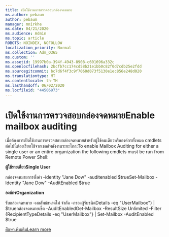 ```yaml
---
title: เปิดใช้งานการตรวจสอบกล่องจดหมาย
ms.author: pebaum
author: pebaum
manager: mnirkhe
ms.date: 04/21/2020
ms.audience: Admin
ms.topic: article
ROBOTS: NOINDEX, NOFOLLOW
localization_priority: Normal
ms.collection: Adm_O365
ms.custom: ''
ms.assetid: 19997b0a-394f-4943-8908-c601696a332c
ms.openlocfilehash: 2bcfb7cc174cd58b21e1bb0c82f0d7cdb25e2fdd
ms.sourcegitcommit: bc7d6f4f3c9f7060d073f5130e1ec856e248d020
ms.translationtype: MT
ms.contentlocale: th-TH
ms.lasthandoff: 06/02/2020
ms.locfileid: "44506973"
---
```

# <a name="enable-mailbox-auditing"></a><span data-ttu-id="14a71-102">เปิดใช้งานการตรวจสอบกล่องจดหมาย</span><span class="sxs-lookup"><span data-stu-id="14a71-102">Enable mailbox auditing</span></span>

<span data-ttu-id="14a71-103">เมื่อต้องการเปิดใช้งานการตรวจสอบกล่องจดหมายสําหรับผู้ใช้คนเดียวหรือองค์กรทั้งหมด cmdlets ต่อไปนี้ต้องเรียกใช้จากเชลล์พลังงานระยะไกล:</span><span class="sxs-lookup"><span data-stu-id="14a71-103">To enable Mailbox Auditing for either a single user or an entire organization the following cmdlets must be run from Remote Power Shell:</span></span>
  
 <span data-ttu-id="14a71-104">**ผู้ใช้รายเดียว**</span><span class="sxs-lookup"><span data-stu-id="14a71-104">**Single User**</span></span>
  
<span data-ttu-id="14a71-105">กล่องจดหมายการตั้งค่า -identity "Jane Dow" -auditenabled $true</span><span class="sxs-lookup"><span data-stu-id="14a71-105">Set-Mailbox -Identity "Jane Dow" -AuditEnabled $true</span></span>
  
 <span data-ttu-id="14a71-106">**องค์กร**</span><span class="sxs-lookup"><span data-stu-id="14a71-106">**Organization**</span></span>
  
<span data-ttu-id="14a71-107">รับกล่องจดหมาย -ผลลัพธ์ขนาดไม่ จํากัด -กรองผู้รับชนิดDetails -eq "UserMailbox"} | $trueกล่องจดหมายเซ็ต -AuditEnabled</span><span class="sxs-lookup"><span data-stu-id="14a71-107">Get-Mailbox -ResultSize Unlimited -Filter {RecipientTypeDetails -eq "UserMailbox"} | Set-Mailbox -AuditEnabled $true</span></span>
  
[<span data-ttu-id="14a71-108">ศึกษาเพิ่มเติม</span><span class="sxs-lookup"><span data-stu-id="14a71-108">Learn more</span></span>](https://docs.microsoft.com/microsoft-365/compliance/enable-mailbox-auditing)
  

